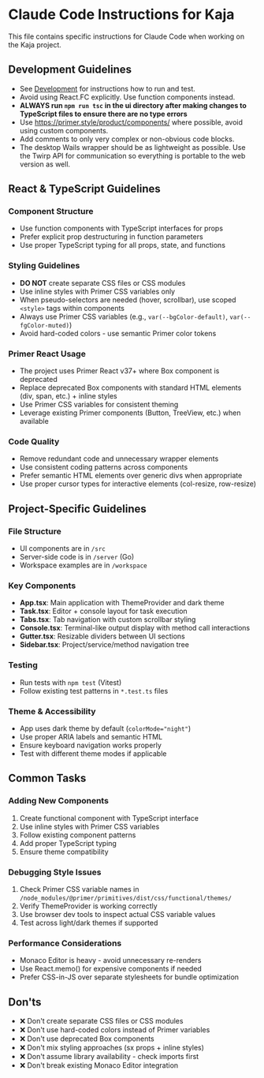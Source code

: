 # Claude Code Instructions for Kaja

This file contains specific instructions for Claude Code when working on the Kaja project.

## Development Guidelines

- See [Development](README.md#development) for instructions how to run and test.
- Avoid using React.FC explicitly. Use function components instead.
- **ALWAYS run `npm run tsc` in the ui directory after making changes to TypeScript files to ensure there are no type errors**
- Use https://primer.style/product/components/ where possible, avoid using custom components.
- Add comments to only very complex or non-obvious code blocks.
- The desktop Wails wrapper should be as lightweight as possible. Use the Twirp API for communication so everything is portable to the web version as well.

## React & TypeScript Guidelines

### Component Structure

- Use function components with TypeScript interfaces for props
- Prefer explicit prop destructuring in function parameters
- Use proper TypeScript typing for all props, state, and functions

### Styling Guidelines

- **DO NOT** create separate CSS files or CSS modules
- Use inline styles with Primer CSS variables only
- When pseudo-selectors are needed (hover, scrollbar), use scoped `<style>` tags within components
- Always use Primer CSS variables (e.g., `var(--bgColor-default)`, `var(--fgColor-muted)`)
- Avoid hard-coded colors - use semantic Primer color tokens

### Primer React Usage

- The project uses Primer React v37+ where Box component is deprecated
- Replace deprecated Box components with standard HTML elements (div, span, etc.) + inline styles
- Use Primer CSS variables for consistent theming
- Leverage existing Primer components (Button, TreeView, etc.) when available

### Code Quality

- Remove redundant code and unnecessary wrapper elements
- Use consistent coding patterns across components
- Prefer semantic HTML elements over generic divs when appropriate
- Use proper cursor types for interactive elements (col-resize, row-resize)

## Project-Specific Guidelines

### File Structure

- UI components are in `/src`
- Server-side code is in `/server` (Go)
- Workspace examples are in `/workspace`

### Key Components

- **App.tsx**: Main application with ThemeProvider and dark theme
- **Task.tsx**: Editor + console layout for task execution
- **Tabs.tsx**: Tab navigation with custom scrollbar styling
- **Console.tsx**: Terminal-like output display with method call interactions
- **Gutter.tsx**: Resizable dividers between UI sections
- **Sidebar.tsx**: Project/service/method navigation tree

### Testing

- Run tests with `npm test` (Vitest)
- Follow existing test patterns in `*.test.ts` files

### Theme & Accessibility

- App uses dark theme by default (`colorMode="night"`)
- Use proper ARIA labels and semantic HTML
- Ensure keyboard navigation works properly
- Test with different theme modes if applicable

## Common Tasks

### Adding New Components

1. Create functional component with TypeScript interface
2. Use inline styles with Primer CSS variables
3. Follow existing component patterns
4. Add proper TypeScript typing
5. Ensure theme compatibility

### Debugging Style Issues

1. Check Primer CSS variable names in `/node_modules/@primer/primitives/dist/css/functional/themes/`
2. Verify ThemeProvider is working correctly
3. Use browser dev tools to inspect actual CSS variable values
4. Test across light/dark themes if supported

### Performance Considerations

- Monaco Editor is heavy - avoid unnecessary re-renders
- Use React.memo() for expensive components if needed
- Prefer CSS-in-JS over separate stylesheets for bundle optimization

## Don'ts

- ❌ Don't create separate CSS files or CSS modules
- ❌ Don't use hard-coded colors instead of Primer variables
- ❌ Don't use deprecated Box components
- ❌ Don't mix styling approaches (sx props + inline styles)
- ❌ Don't assume library availability - check imports first
- ❌ Don't break existing Monaco Editor integration
